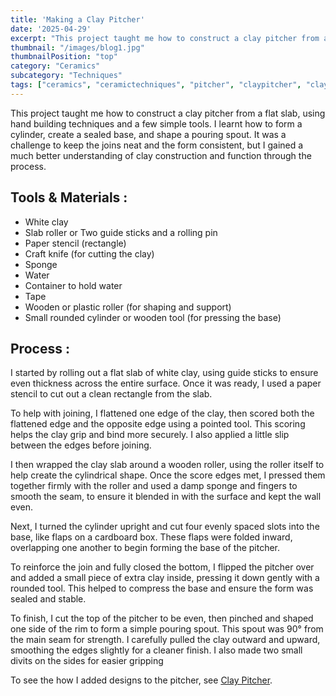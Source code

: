 ```yaml
---
title: 'Making a Clay Pitcher'
date: '2025-04-29'
excerpt: "This project taught me how to construct a clay pitcher from a flat slab..."
thumbnail: "/images/blog1.jpg"
thumbnailPosition: "top"
category: "Ceramics"
subcategory: "Techniques"
tags: ["ceramics", "ceramictechniques", "pitcher", "claypitcher", "clay"]
---
```


This project taught me how to construct a clay pitcher from a flat slab, using hand building techniques and a few simple tools. I learnt how to form a cylinder, create a sealed base, and shape a pouring spout. It was a challenge to keep the joins neat and the form consistent, but I gained a much better understanding of clay construction and function through the process.

## Tools & Materials :
- White clay
- Slab roller or Two guide sticks and a rolling pin
- Paper stencil (rectangle)
- Craft knife (for cutting the clay)
- Sponge
- Water
- Container to hold water
- Tape
- Wooden or plastic roller (for shaping and support)
- Small rounded cylinder or wooden tool (for pressing the base)

## Process :
I started by rolling out a flat slab of white clay, using guide sticks to ensure even thickness across the entire surface. Once it was ready, I used a paper stencil to cut out a clean rectangle from the slab.

To help with joining, I flattened one edge of the clay, then scored both the flattened edge and the opposite edge using a pointed tool. This scoring helps the clay grip and bind more securely. I also applied a little slip between the edges before joining.

I then wrapped the clay slab around a wooden roller, using the roller itself to help create the cylindrical shape. Once the score edges met, I pressed them together firmly with the roller and used a damp sponge and fingers to smooth the seam, to ensure it blended in with the surface and kept the wall even.

Next, I turned the cylinder upright and cut four evenly spaced slots into the base, like flaps on a cardboard box. These flaps were folded inward, overlapping one another to begin forming the base of the pitcher.

To reinforce the join and fully closed the bottom, I flipped the pitcher over and added a small piece of extra clay inside, pressing it down gently with a rounded tool. This helped to compress the base and ensure the form was sealed and stable.

To finish, I cut the top of the pitcher to be even, then pinched and shaped one side of the rim to form a simple pouring spout. This spout was 90° from the main seam for strength. I carefully pulled the clay outward and upward, smoothing the edges slightly for a cleaner finish. I also made two small divits on the sides for easier gripping

To see the how I added designs to the pitcher, see [Clay Pitcher](#/blog/Ceramics/Completed-Ceramics/Clay-Pitcher).